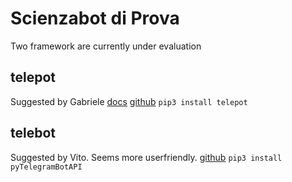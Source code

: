 # Scienzabot di Prova

Two framework are currently under evaluation

## telepot

Suggested by Gabriele
[docs](https://telepot.readthedocs.io/en/latest/)
[github](https://github.com/nickoala/telepot)
`pip3 install telepot`

## telebot

Suggested by Vito. Seems more userfriendly.
[github](https://github.com/eternnoir/pyTelegramBotAPI)
`pip3 install pyTelegramBotAPI`

